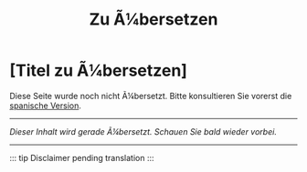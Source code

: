 ﻿---
title: [Zu Ã¼bersetzen]
---

<!-- TODO: translation missing - German version -->

# [Titel zu Ã¼bersetzen]

Diese Seite wurde noch nicht Ã¼bersetzt. Bitte konsultieren Sie vorerst die [spanische Version](/es/ptsd).

---

*Dieser Inhalt wird gerade Ã¼bersetzt. Schauen Sie bald wieder vorbei.*

---

::: tip
Disclaimer pending translation
:::

